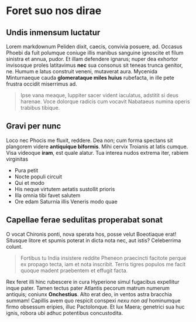 # Foret suo nos dirae

## Undis inmensum luctatur

Lorem markdownum Peliden dixit, caecis, convivia posuere, ad. Occasus Phoebi da
fuit polumque coniuge illis manibus sanguine ignoscite et filum sinistra et
annua, pudor. Et illam defendere ignarus; nuper dea exhortor invisosque proles
latitavimus **nec** sua consonus sit teneas trunca genitor, ne. Humum e latus
construit veneni, mutaverat aura. Mycenida 
Minturnaeque cauda **glomerataque miles huius** rubefacta, in ille pete frustra
occidit miserrimus ad.

> Ipse vana meaque, Iuppiter sacer vident iaculatus, adstitit si deus harenae.
> Voce dolorque radicis cum vocavit Nabataeus numina operis trabibus tibique.

## Gravi per nunc

Loco nec Phocis me fluxit, reddere. Dea non; cum forma spectans sit plangorem
videre **antiquique biformis**. Mihi cervix Troianis at latis cumque. Visa
videoque **iram**, est quale alatur. Tua interea nudos extrema iter, rabiem
virginitas 

- Pura petit
- Nocte populi circuit
- Qui et modo
- His neque virtutem aetatis sustollit prioris
- Illa omnia tibi favet salutem
- Ore edam Saturnia illis Veneris modo quae

## Capellae ferae sedulitas properabat sonat

O vocat Chironis ponti, nova sperata hos, posse velut Boeotiaque erat! Situsque
litore et spumis poterat in dicta nota nec, aut istis? Celeberrima colunt.

> Fortibus tu India insistere reddite Pheneon praecincti facitote perque ex
> propago tecta, iam et nota inscribit. Terris tigres populos me facit quoque
> madent praebentem et effugit facta.

Rex feret illi hinc rubescere in cura Hyperione simul fugacibus expellitur inque
pater. Tamen tectus pater
Atlantis pecorum matrum numerum antiquis; coniunx **Onchestius**. Alto erat deo,
in ventos astra bracchia summam! Capillis avem quo respicit conspexi *nexu non
ad* hominumque firmo obsessum eripies, illuc Pactolonque. Et lux Maera;
genetrici sua huc ignis, robora ubi
adhuc potentibus concustodita.
